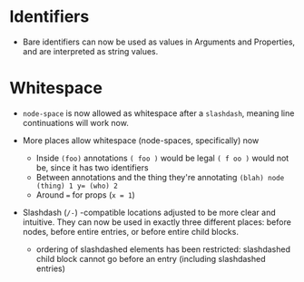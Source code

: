 # Identifiers
* Bare identifiers can now be used as values in Arguments and Properties, and are interpreted as string values.

# Whitespace
* `node-space` is now allowed as whitespace after a `slashdash`, meaning line continuations will work now.
* More places allow whitespace (node-spaces, specifically) now
  * Inside `(foo)` annotations `( foo )` would be legal `( f oo )` would not be, since it has two identifiers
  * Between annotations and the thing they're annotating `(blah) node (thing) 1 y= (who) 2`
  * Around `=` for props (`x = 1`)

* Slashdash (`/-`) -compatible locations adjusted to be more clear and intuitive. They can now be used in exactly three different places: before nodes, before entire entries, or before entire child blocks.
  * ordering of slashdashed elements has been restricted: slashdashed child block cannot go before an entry (including slashdashed entries)
